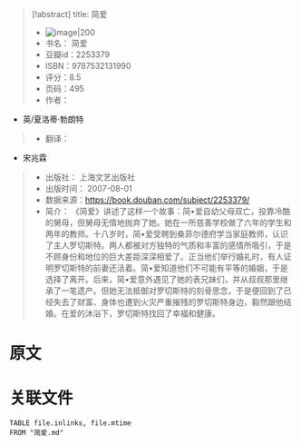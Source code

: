 
> [!abstract] title: 简爱  
> - ![image|200](IMG-20240914202828129.jpg)
> - 书名： 简爱
> - 豆瓣id：2253379
> - ISBN：9787532131990
> - 评分：8.5
> - 页码：495
> - 作者： 
  - 英/夏洛蒂·勃朗特
> - 翻译：
  - 宋兆霖
> - 出版社： 上海文艺出版社
> - 出版时间： 2007-08-01
> - 数据来源：https://book.douban.com/subject/2253379/
> - 简介： 《简爱》讲述了这样一个故事：简•爱自幼父母双亡，投靠冷酷的舅母，但舅母无情地抛弃了她。她在一所慈善学校做了六年的学生和两年的教师。十八岁时，简•爱受聘到桑菲尔德府学当家庭教师，认识了主人罗切斯特。两人都被对方独特的气质和丰富的感情所吸引，于是不顾身份和地位的巨大差距深深相爱了。正当他们举行婚礼时，有人证明罗切斯特的前妻还活着。简•爱知道他们不可能有平等的婚姻，于是选择了离开。后来，简•爱意外遇见了她的表兄妹们，并从叔叔那里继承了一笔遗产。但她无法抵御对罗切斯特的刻骨思念，于是便回到了已经失去了财富、身体也遭到火灾严重摧残的罗切斯特身边，毅然跟他结婚。在爱的沐浴下，罗切斯特找回了幸福和健康。


# 原文




# 关联文件

``` text   dataview
TABLE file.inlinks, file.mtime 
FROM "简爱.md"
```








